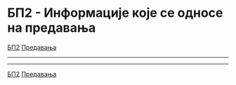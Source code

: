 # БП2 - Информације које се односе на предавања

[БП2](../../README.md) [Предавања](../README.md)

---

---  

[БП2](../../README.md) [Предавања](../README.md)  